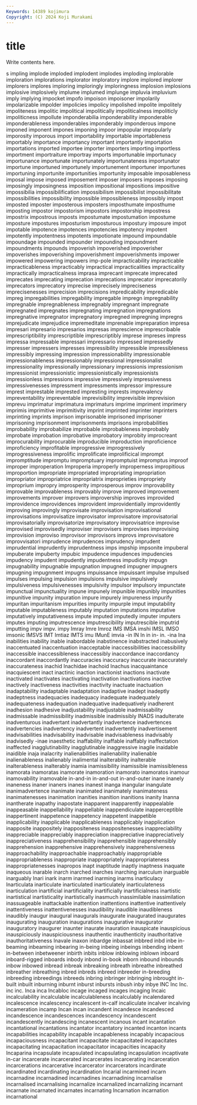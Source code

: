 ```yaml
---
Keywords: 14389 kojimura
Copyright: (C) 2024 Koji Murakami
---
```


# title

Write contents here.



s impling implode
imploded implodent implodes imploding implorable imploration implorations implorator imploratory implore
implored implorer implorers implores imploring imploringly imploringness implosion implosions implosive
implosively implume implumed implunge impluvia impluvium imply implying impocket impofo
impoison impoisoner impolarily impolarizable impolder impolicies impolicy impolished impolite impolitely
impoliteness impolitic impolitical impolitically impoliticalness impoliticly impoliticness impollute imponderabilia imponderability
imponderable imponderableness imponderables imponderably imponderous impone imponed imponent impones imponing
impoor impopular impopularly imporosity imporous import importability importable importableness importably
importance importancy important importantly importation importations imported importee importer importers
importing importless importment importraiture importray imports importunable importunacy importunance importunate
importunately importunateness importunator importune importuned importunely importunement importuner importunes importuning
importunite importunities importunity imposable imposableness imposal impose imposed imposement imposer
imposers imposes imposing imposingly imposingness imposition impositional impositions impositive impossibilia
impossibilification impossibilism impossibilist impossibilitate impossibilities impossibility impossible impossibleness impossibly impost
imposted imposter imposterous imposters imposthumate imposthume imposting impostor impostorism impostors
impostorship impostress impostrix impostrous imposts impostumate impostumation impostume imposture impostures
imposturism imposturous impostury imposure impot impotable impotence impotences impotencies impotency
impotent impotently impotentness impotents impotionate impound impoundable impoundage impounded impounder
impounding impoundment impoundments impounds impoverish impoverished impoverisher impoverishes impoverishing impoverishment
impoverishments impower impowered impowering impowers imp-pole impracticability impracticable impracticableness impracticably
impractical impracticalities impracticality impractically impracticalness imprasa imprecant imprecate imprecated imprecates
imprecating imprecation imprecations imprecator imprecatorily imprecators imprecatory imprecise imprecisely impreciseness
imprecisenesses imprecision imprecisions impredicability impredicable impreg impregabilities impregability impregable impregn
impregnability impregnable impregnableness impregnably impregnant impregnate impregnated impregnates impregnating impregnation
impregnations impregnative impregnator impregnatory impregned impregning impregns imprejudicate imprejudice impremeditate
imprenable impreparation impresa impresari impresario impresarios impresas imprescience imprescribable imprescriptibility
imprescriptible imprescriptibly imprese impreses impress impressa impressable impressari impressario impressed
impressedly impresser impressers impresses impressibility impressible impressibleness impressibly impressing impression
impressionability impressionable impressionableness impressionably impressional impressionalist impressionality impressionally impressionary impressionis
impressionism impressionist impressionistic impressionistically impressionists impressionless impressions impressive impressively impressiveness
impressivenesses impressment impressments impressor impressure imprest imprestable imprested impresting imprests
imprevalency impreventability impreventable imprevisibility imprevisible imprevision imprevu imprimatur imprimatura imprimaturs
imprime impriment imprimery imprimis imprimitive imprimitivity imprint imprinted imprinter imprinters
imprinting imprints imprison imprisonable imprisoned imprisoner imprisoning imprisonment imprisonments imprisons
improbabilities improbability improbabilize improbable improbableness improbably improbate improbation improbative improbatory
improbity improcreant improcurability improcurable improducible improduction improficience improficiency improfitable improgressive
improgressively improgressiveness improlific improlificate improlificical imprompt impromptitude impromptu impromptuary impromptuist
impromptus improof improper improperation Improperia improperly improperness impropitious improportion impropriate
impropriated impropriating impropriation impropriator impropriatrice impropriatrix improprieties impropriety improprium impropry
improsperity improsperous improv improvability improvable improvableness improvably improve improved improvement
improvements improver improvers improvership improves improvided improvidence improvidences improvident improvidentially
improvidently improving improvingly improvisate improvisation improvisational improvisations improvisatize improvisator improvisatore
improvisatorial improvisatorially improvisatorize improvisatory improvisatrice improvise improvised improvisedly improviser improvisers
improvises improvising improvision improviso improvisor improvisors improvs improvvisatore improvvisatori imprudence
imprudences imprudency imprudent imprudential imprudently imprudentness imps impship impsonite impuberal
impuberate impuberty impubic impudence impudences impudencies impudency impudent impudently impudentness
impudicity impugn impugnability impugnable impugnation impugned impugner impugners impugning impugnment
impugns impuissance impuissant impulse impulsed impulses impulsing impulsion impulsions impulsive
impulsively impulsiveness impulsivenesses impulsivity impulsor impulsory impunctate impunctual impunctuality impune
impunely impunible impunibly impunities impunitive impunity impuration impure impurely impureness
impurify impuritan impuritanism impurities impurity impurple imput imputability imputable imputableness
imputably imputation imputations imputative imputatively imputativeness impute imputed imputedly imputer
imputers imputes imputing imputrescence imputrescibility imputrescible imputrid imputting impv impv.
impy Imray Imre Imroz IMS IMSA imshi IMSL IMSO imsonic
IMSVS IMT Imtiaz IMTS imu IMunE imvia -in IN In
in in- in. -ina Ina inabilities inability inable inabordable inabstinence
inabstracted inabusively inaccentuated inaccentuation inacceptable inaccessibilities inaccessibility inaccessible inaccessibleness inaccessibly
inaccordance inaccordancy inaccordant inaccordantly inaccuracies inaccuracy inaccurate inaccurately inaccurateness inachid
Inachidae inachoid Inachus inacquaintance inacquiescent inact inactinic inaction inactionist inactions
inactivate inactivated inactivates inactivating inactivation inactivations inactive inactively inactiveness inactivities
inactivity inactuate inactuation inadaptability inadaptable inadaptation inadaptive inadept inadeptly inadeptness
inadequacies inadequacy inadequate inadequately inadequateness inadequation inadequative inadequatively inadherent inadhesion
inadhesive inadjustability inadjustable inadmissability inadmissable inadmissibility inadmissible inadmissibly INADS inadulterate
inadventurous inadvertant inadvertantly inadvertence inadvertences inadvertencies inadvertency inadvertent inadvertently inadvertisement
inadvisabilities inadvisability inadvisable inadvisableness inadvisably inadvisedly -inae inaesthetic inaffability inaffable
inaffably inaffectation inaffected inagglutinability inagglutinable inaggressive inagile inaidable inaidible inaja
inalacrity inalienabilities inalienability inalienable inalienableness inalienably inalimental inalterability inalterable inalterableness
inalterably inamia inamissibility inamissible inamissibleness inamorata inamoratas inamorate inamoration inamorato
inamoratos inamour inamovability inamovable in-and-in in-and-out in-and-outer inane inanely inaneness
inaner inaners inanes inanest inanga inangular inangulate inanimadvertence inanimate inanimated
inanimately inanimateness inanimatenesses inanimation inanities inanition inanitions inanity Inanna inantherate
inapathy inapostate inapparent inapparently inappealable inappeasable inappellability inappellable inappendiculate inapperceptible
inappertinent inappetence inappetency inappetent inappetible inapplicability inapplicable inapplicableness inapplicably inapplication
inapposite inappositely inappositeness inappositenesses inappreciability inappreciable inappreciably inappreciation inappreciative inappreciatively
inappreciativeness inapprehensibility inapprehensible inapprehensibly inapprehension inapprehensive inapprehensively inapprehensiveness inapproachability inapproachable
inapproachably inappropriable inappropriableness inappropriate inappropriately inappropriateness inappropriatenesses inapropos inapt inaptitude
inaptly inaptness inaquate inaqueous inarable inarch inarched inarches inarching inarculum
inarguable inarguably Inari inark inarm inarmed inarming inarms inarticulacy Inarticulata
inarticulate inarticulated inarticulately inarticulateness inarticulation inartificial inartificiality inartificially inartificialness inartistic
inartistical inartisticality inartistically inasmuch inassimilable inassimilation inassuageable inattackable inattention inattentions
inattentive inattentively inattentiveness inattentivenesses inaudibility inaudible inaudibleness inaudibly inaugur inaugural
inaugurals inaugurate inaugurated inaugurates inaugurating inauguration inaugurations inaugurative inaugurator inauguratory
inaugurer inaunter inaurate inauration inauspicate inauspicious inauspiciously inauspiciousness inauthentic inauthenticity
inauthoritative inauthoritativeness Inavale inaxon inbardge inbassat inbbred inbd inbe in-beaming
inbeaming inbearing in-being inbeing inbeings inbending inbent in-between inbetweener inbirth
inbits inblow inblowing inblown inboard inboard-rigged inboards inbody inbond in-book
inborn inbound inbounds inbow inbowed inbread inbreak inbreaking inbreath inbreathe
inbreathed inbreather inbreathing inbred inbreds inbreed inbreeder in-breeding inbreeding inbreedings
inbreeds inbring inbringer inbringing inbrought in-built inbuilt inburning inburnt inburst
inbursts inbush inby inbye INC Inc Inc. inc inc. Inca
inca Incabloc incage incaged incages incaging Incaic incalculability incalculable incalculableness
incalculably incalendared incalescence incalescency incalescent in-calf incaliculate incalver incalving incameration
incamp Incan incan incandent incandesce incandesced incandescence incandescences incandescency incandescent
incandescently incandescing incanescent incanous incant incantation incantational incantations incantator incantatory
incanted incanton incants incapabilities incapability incapable incapableness incapably incapacious incapaciousness
incapacitant incapacitate incapacitated incapacitates incapacitating incapacitation incapacitator incapacities incapacity Incaparina
incapsulate incapsulated incapsulating incapsulation incaptivate in-car incarcerate incarcerated incarcerates incarcerating
incarceration incarcerations incarcerative incarcerator incarcerators incardinate incardinated incardinating incardination Incarial
incarmined incarn incarnadine incarnadined incarnadines incarnadining incarnalise incarnalised incarnalising incarnalize
incarnalized incarnalizing incarnant incarnate incarnated incarnates incarnating Incarnation incarnation incarnational
